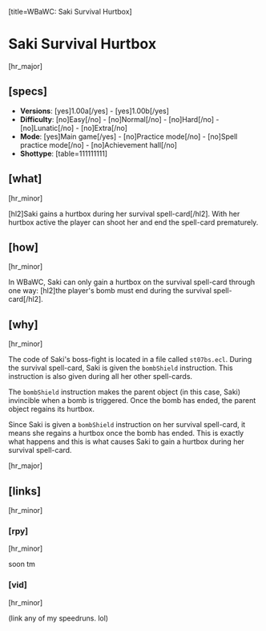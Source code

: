 [title=WBaWC: Saki Survival Hurtbox]
# Saki Survival Hurtbox
[hr_major]
## [specs]

* **Versions**: [yes]1.00a[/yes] - [yes]1.00b[/yes]
* **Difficulty**: [no]Easy[/no] - [no]Normal[/no] - [no]Hard[/no] - [no]Lunatic[/no] - [no]Extra[/no]
* **Mode**: [yes]Main game[/yes] - [no]Practice mode[/no] - [no]Spell practice mode[/no] - [no]Achievement hall[/no]
* **Shottype**: [table=111111111]

## [what]
[hr_minor]

[hl2]Saki gains a hurtbox during her survival spell-card[/hl2]. With her hurtbox active the player can shoot her and end the spell-card prematurely.

## [how]
[hr_minor]

In WBaWC, Saki can only gain a hurtbox on the survival spell-card through one way: [hl2]the player's bomb must end during the survival spell-card[/hl2].


## [why]
[hr_minor]

The code of Saki's boss-fight is located in a file called ``st07bs.ecl``. During the survival spell-card, Saki is given the ``bombShield`` instruction. This instruction is also given during all her other spell-cards.

The ``bombShield`` instruction makes the parent object (in this case, Saki) invincible when a bomb is triggered. Once the bomb has ended, the parent object regains its hurtbox.

Since Saki is given a ``bombShield`` instruction on her survival spell-card, it means she regains a hurtbox once the bomb has ended. This is exactly what happens and this is what causes Saki to gain a hurtbox during her survival spell-card.

[hr_major]
## [links]
[hr_minor]
### [rpy]
[hr_minor]

soon tm

### [vid]
[hr_minor]

(link any of my speedruns. lol)

